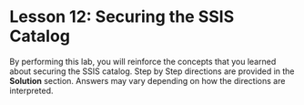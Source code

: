 #  Lesson 12: Securing the SSIS Catalog

By performing this lab, you will reinforce the concepts that you learned about securing the SSIS catalog. Step by
 Step directions are provided in the **Solution** section. Answers may vary depending on how the
 directions are
 interpreted.